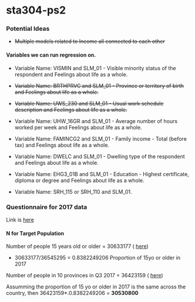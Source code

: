 # sta304-ps2

### Potential Ideas
* ~~Multiple models related to Income all connected to each other~~

#### Variables we can run regression on.
* Variable Name: VISMIN and SLM_01 - Visible minority status of the respondent and Feelings about life as a whole.
* ~~Variable Name: BRTHPRVC and SLM_01 - Province or territory of birth and Feelings about life as a whole.~~
* ~~Variable Name: UWS_230 and SLM_01 - Usual work schedule description and Feelings about life as a whole.~~
* Variable Name: UHW_16GR and SLM_01 - Average number of hours worked per week and Feelings about life as a whole.

* Variable Name: FAMINCG2 and SLM_01 - Family income - Total (before tax) and Feelings about life as a whole.
* Variable Name: DWELC and SLM_01 - Dwelling type of the respondent and Feelings about life as a whole.
* Variable Name: EHG3_01B and SLM_01 - Education - Highest certificate, diploma or degree and Feelings about life as a whole.
* Variable Name: SRH_115 or SRH_110 and SLM_01.




### Questionnaire for 2017 data
Link is [here](https://www23.statcan.gc.ca/imdb/p3Instr.pl?Function=assembleInstr&lang=en&Item_Id=335815)

#### N for Target Population
Number of people 15 years old or older = 30633177 ( [here](https://www150.statcan.gc.ca/t1/tbl1/en/tv.action?pid=1710000501))
- 30633177/36545295 = 0.8382249206 Proportion of 15yo or older in 2017

Number of people in 10 provinces in Q3 2017 = 36423159 ( [here](https://www150.statcan.gc.ca/t1/tbl1/en/tv.action?pid=1710000901&cubeTimeFrame.startMonth=01&cubeTimeFrame.startYear=2017&cubeTimeFrame.endMonth=10&cubeTimeFrame.endYear=2017&referencePeriods=20170101%2C20171001))

Assumming the proportion of 15 yo or older in 2017 is the same across the country, then 36423159*.0.8382249206 = **30530800**
